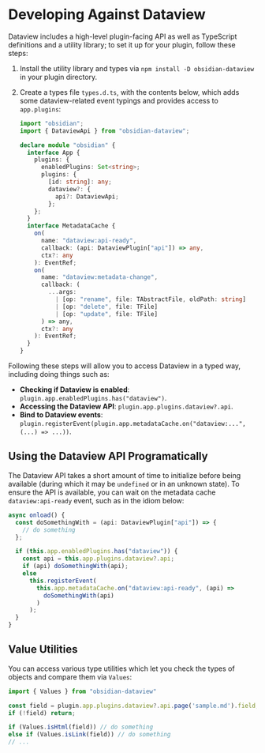# Developing Against Dataview

Dataview includes a high-level plugin-facing API as well as TypeScript definitions and a utility library; to set it up
for your plugin, follow these steps:

1. Install the utility library and types via `npm install -D obsidian-dataview` in your plugin directory.
2. Create a types file `types.d.ts`, with the contents below, which adds some dataview-related event typings and
   provides access to `app.plugins`:

    ~~~ts
    import "obsidian";
    import { DataviewApi } from "obsidian-dataview";

    declare module "obsidian" {
      interface App {
        plugins: {
          enabledPlugins: Set<string>;
          plugins: {
            [id: string]: any;
            dataview?: {
              api?: DataviewApi;
            };
        };
      }
      interface MetadataCache {
        on(
          name: "dataview:api-ready",
          callback: (api: DataviewPlugin["api"]) => any,
          ctx?: any
        ): EventRef;
        on(
          name: "dataview:metadata-change",
          callback: (
            ...args:
              | [op: "rename", file: TAbstractFile, oldPath: string]
              | [op: "delete", file: TFile]
              | [op: "update", file: TFile]
          ) => any,
          ctx?: any
        ): EventRef;
      }
    }
    ~~~

Following these steps will allow you to access Dataview in a typed way, including doing things such as:

- **Checking if Dataview is enabled**: `plugin.app.enabledPlugins.has("dataview")`.
- **Accessing the Dataview API**: `plugin.app.plugins.dataview?.api`.
- **Bind to Dataview events**: `plugin.registerEvent(plugin.app.metadataCache.on("dataview:...", (...) => ...))`.

## Using the Dataview API Programatically

The Dataview API takes a short amount of time to initialize before being available (during which it may be `undefined`
or in an unknown state). To ensure the API is available, you can wait on the metadata cache `dataview:api-ready` event,
such as in the idiom below:

~~~ts
async onload() {
  const doSomethingWith = (api: DataviewPlugin["api"]) => {
    // do something
  };

  if (this.app.enabledPlugins.has("dataview")) {
    const api = this.app.plugins.dataview?.api;
    if (api) doSomethingWith(api);
    else
      this.registerEvent(
        this.app.metadataCache.on("dataview:api-ready", (api) =>
          doSomethingWith(api)
        )
      );
  }
}
~~~

## Value Utilities

You can access various type utilities which let you check the types of objects and compare them via `Values`:

~~~ts
import { Values } from "obsidian-dataview"

const field = plugin.app.plugins.dataview?.api.page('sample.md').field;
if (!field) return;

if (Values.isHtml(field)) // do something
else if (Values.isLink(field)) // do something
// ...
~~~
